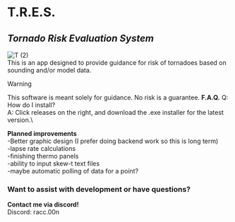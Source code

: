 # T.R.E.S.
## _**T**ornado **R**isk **E**valuation **S**ystem_
![T (2)](https://github.com/user-attachments/assets/273372da-5ee3-4d96-8f12-beff65d585ad)\
This is an app designed to provide guidance for risk of tornadoes based on sounding and/or model data. 
> [!WARNING]
> This software is meant solely for guidance. No risk is a guarantee.
**F.A.Q.**
Q: How do I install?\
A: Click releases on the right, and download the .exe installer for the latest version.\

**Planned improvements**\
-Better graphic design (I prefer doing backend work so this is long term)\
-lapse rate calculations\
-finishing thermo panels\
-ability to input skew-t text files\
-maybe automatic polling of data for a point?
### Want to assist with development or have questions?
**Contact me via discord!**\
Discord: racc.00n

